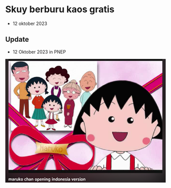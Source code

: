 # Skuy berburu kaos gratis

- 12 oktober 2023

## Update

- 12 Oktober 2023 in PNEP

<img src="ss.png">